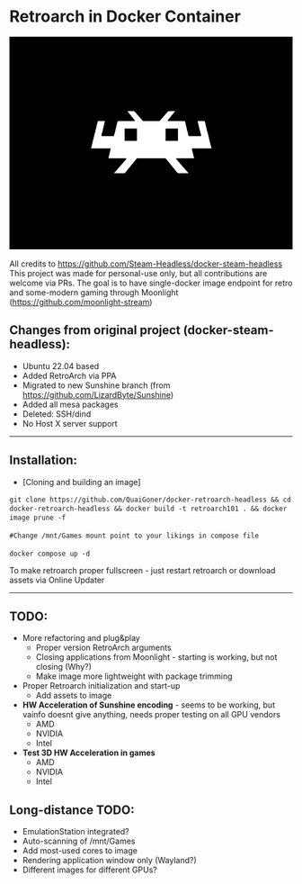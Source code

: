 # Retroarch in Docker Container

![](./overlay/usr/share/backgrounds/retroarch.png)

All credits to https://github.com/Steam-Headless/docker-steam-headless
This project was made for personal-use only, but all contributions are welcome via PRs.
The goal is to have single-docker image endpoint for retro and some-modern gaming through Moonlight (https://github.com/moonlight-stream)

## Changes from original project (docker-steam-headless):
- Ubuntu 22.04 based
- Added RetroArch via PPA
- Migrated to new Sunshine branch (from https://github.com/LizardByte/Sunshine)
- Added all mesa packages
- Deleted: SSH/dind
- No Host X server support

---
## Installation:

- [Cloning and building an image]

```
git clone https://github.com/QuaiGoner/docker-retroarch-headless && cd docker-retroarch-headless && docker build -t retroarch101 . && docker image prune -f

#Change /mnt/Games mount point to your likings in compose file

docker compose up -d

```

To make retroarch proper fullscreen - just restart retroarch or download assets via Online Updater

---
## TODO:
- More refactoring and plug&play
	- Proper version RetroArch arguments
	- Closing applications from Moonlight - starting is working, but not closing (Why?)
	- Make image more lightweight with package trimming
- Proper Retroarch initialization and start-up
	- Add assets to image
- **HW Acceleration of Sunshine encoding** - seems to be working, but vainfo doesnt give anything, needs proper testing on all GPU vendors
	- AMD
	- NVIDIA
	- Intel
- **Test 3D HW Acceleration in games**
	- AMD
	- NVIDIA
	- Intel

## Long-distance TODO:
- EmulationStation integrated?
- Auto-scanning of /mnt/Games
- Add most-used cores to image
- Rendering application window only (Wayland?)
- Different images for different GPUs?